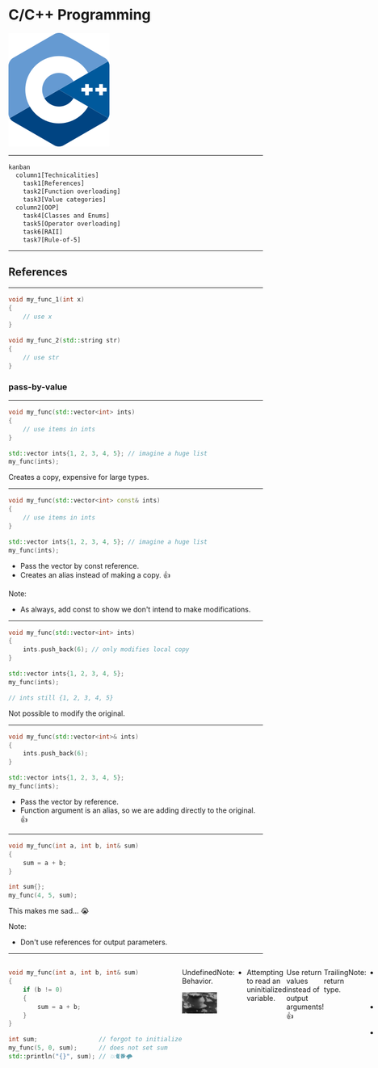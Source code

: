 # C/C++ Programming

![iso_cpp_logo](./assets/iso_cpp_logo.png)

---

```mermaid
kanban
  column1[Technicalities]
    task1[References]
    task2[Function overloading]
    task3[Value categories]
  column2[OOP]
    task4[Classes and Enums]
    task5[Operator overloading]
    task6[RAII]
    task7[Rule-of-5]
```

---

## References

---

```c++
void my_func_1(int x)
{
    // use x
}
```

```c++
void my_func_2(std::string str)
{
    // use str
}
```

### pass-by-value

---

```c++
void my_func(std::vector<int> ints)
{
    // use items in ints
}
```

```c++
std::vector ints{1, 2, 3, 4, 5}; // imagine a huge list
my_func(ints);
```

Creates a copy, expensive for large types.

---

```c++
void my_func(std::vector<int> const& ints)
{
    // use items in ints
}
```

```c++
std::vector ints{1, 2, 3, 4, 5}; // imagine a huge list
my_func(ints);
```

* Pass the vector by const reference.
* Creates an alias instead of making a copy. 👍

Note:

* As always, add const to show we don't intend to make modifications.

---

```c++
void my_func(std::vector<int> ints)
{
    ints.push_back(6); // only modifies local copy
}
```

```c++
std::vector ints{1, 2, 3, 4, 5};
my_func(ints);
```

```c++
// ints still {1, 2, 3, 4, 5}
```

Not possible to modify the original.

---

```c++
void my_func(std::vector<int>& ints)
{
    ints.push_back(6);
}
```

```c++
std::vector ints{1, 2, 3, 4, 5};
my_func(ints);
```

* Pass the vector by reference.
* Function argument is an alias, so we are adding directly to the original. 👍

---

```c++
void my_func(int a, int b, int& sum)
{
    sum = a + b;
}
```

```c++
int sum{};
my_func(4, 5, sum);
```

This makes me sad... 😭

Note:

* Don't use references for output parameters.

---

<div style="display: flex; justify-content: space-evenly;">
<div>

```c++
void my_func(int a, int b, int& sum)
{
    if (b != 0)
    {
        sum = a + b;
    }
}
```

```c++
int sum;                 // forgot to initialize
my_func(5, 0, sum);      // does not set sum
std::println("{}", sum); // 💥🐈🐕🌩
```

</div>
<div>

Undefined Behavior.

![nuke animation](./assets/nuke.gif)

</div>

Note:

* Attempting to read an uninitialized variable.

---

```c++
int my_func(int a, int b)
{
    if (b != 0)
    {
        return a + b;
    }
    return 0; // I have to return something here
}
```

```c++
auto sum = my_func(4, 5);
```

Use return values instead of output arguments! 👍

---

```c++
auto my_func(int a, int b) -> int
{
    if (b != 0)
    {
        return a + b;
    }
    return 0;
}
```

Trailing return type.

Note:

* Since C++11 it is allowed to write the return type at the end.
* Syntax: auto func() -> return_type
* Useful in metaprogramming when return type depends on function arguments.

---

```c++
std::unordered_map dict{
    {"word 1": "explanation of word 1"},
    {"word 2": "explanation of word 2"}
};

for (auto const& [word, explanation] : dict)
{
    // ...
}
```

References are not restricted to function arguments.

Note:

* We've already used references in for loops.

---

```c++ []
int a{5};           // define an integer a with value 5
int& b{a};          // b is an alias for a
b = 15;             // a is updated to the value 15
int const& c{b};    // c is a read-only alias for b (and a)
c = 30;             // not allowed, can't write to c
```

References can be used anywhere.

---

### Best practices

---

* Use pass-by-value to pass very small objects.
* Use pass-by-const-reference to pass large objects you don't need to modify. <!-- .element: class="fragment" data-fragment-index="1" -->
* Return a result rather than modifying an object through a reference argument. <!-- .element: class="fragment" data-fragment-index="2" -->
* Use pass-by-reference only when you have to. <!-- .element: class="fragment" data-fragment-index="3" -->

---

```c++
void read_func(std::span<int const> readonly_array);
void modify_func(std::span<int> writable_array)
```

```c++
std::array my_array{1, 2, 3, 4, 5};
read_func(my_aray);
modify_func(my_array);
```

Remember to use std::span for arrays.

---

## Function overloading

---

C++ allows multiple functions to have the same name as long as they have different arguments.

Note:

* Function overloading is based on the function name and the type or number of its arguments.
* The return type alone does not distinguish overloaded functions!

---

```c++
void print(int a) { std::println("{}", a); }
void print(int a, int b) { std::println("{} {}", a, b); }
void print(double a) { std::println("{}", a); }
void print(std::string const& a) { std::println("{}", a); }
```

---

```c++
int add(int a, int b) { return a + b; }
```

```c++
double add(double a, double b) { return a + b; } // OK
```

```c++
double add(int a, int b) { return a + b; } // error
```

---

### Which candidate function to call?

Note:

* <https://en.cppreference.com/w/cpp/language/overload_resolution>

---

```c++
void print(int a) { std::println("{}", a); }
void print(std::string const& a) { std::println("{}", a); }
```

```c++
print(5);
```

Exact match, easy.

---

```c++
void print(int a) { std::println("{}", a); }
void print(std::string const& a) { std::println("{}", a); }
```

```c++
print('a');
```

No exact match found. Char is promoted to int.

Note:

* Widening conversion.

---

```c++
void print(int a) { std::println("{}", a); }
void print(std::string const& a) { std::println("{}", a); }
```

```c++
print(3.5);
```

No exact match found. Narrowing conversion from double to int. Compiler may warn.

---

```c++
void print(int a) { std::println("{}", a); }
void print(std::string const& a) { std::println("{}", a); }
```

```c++
print("Hello!");
```

No exact match found. Implicit conversion from string literal to std::string.

Note:

* std::string has an implicit constructor that takes a string literal.
* This constructor is used.

---

![quiz image](./assets/quiz.png)

### function overloading

--

```c++
void my_func(int a)    { std::println("f1"); }
void my_func(double a) { std::println("f2"); }
```

```c++
my_func("test");
```

What will the program print?

<div style="display: flex; justify-content: space-evenly;">
    <div class="fragment semi-fade-out shrink" data-fragment-index="1">a) f1</div>
    <div class="fragment semi-fade-out shrink" data-fragment-index="1">b) f2</div>
    <div class="fragment highlight-current-blue grow" data-fragment-index="1">c) error</div>
</div>

Note:

* No conversion from a string literal to either an int or a double.
* No viable functions found.

--

```c++
void my_func(int a)            { std::println("f1"); }
void my_func(int a, int b = 0) { std::println("f2"); }
```

```c++
my_func(5, 6);
```

What will the program print?

<div style="display: flex; justify-content: space-evenly;">
    <div class="fragment semi-fade-out shrink" data-fragment-index="1">a) f1</div>
    <div class="fragment highlight-current-blue grow" data-fragment-index="1">b) f2</div>
    <div class="fragment semi-fade-out shrink" data-fragment-index="1">c) error</div>
</div>

Note:

* Exact match found.

--

```c++
void my_func(int a)            { std::println("f1"); }
void my_func(int a, int b = 0) { std::println("f2"); }
```

```c++
my_func(5.6);
```

What will the program print?

<div style="display: flex; justify-content: space-evenly;">
    <div class="fragment semi-fade-out shrink" data-fragment-index="1">a) f1</div>
    <div class="fragment semi-fade-out shrink" data-fragment-index="1">b) f2</div>
    <div class="fragment highlight-current-blue grow" data-fragment-index="1">c) error</div>
</div>

Note:

* Call to my_func is ambiguous.
* Both functions are viable candidates.

--

```c++
void my_func(std::string& a)       { std::println("f1"); }
void my_func(std::string const& a) { std::println("f2"); }
```

```c++
my_func("test");
```

What will the program print?

<div style="display: flex; justify-content: space-evenly;">
    <div class="fragment semi-fade-out shrink" data-fragment-index="1">a) f1</div>
    <div class="fragment highlight-current-blue grow" data-fragment-index="1">b) f2</div>
    <div class="fragment semi-fade-out shrink" data-fragment-index="1">c) error</div>
</div>

Note:

* String literal promoted to std::string. Literal cannot be modified, so const.

--

```c++
void my_func(std::string& a)       { std::println("f1"); }
void my_func(std::string const& a) { std::println("f2"); }
```

```c++
std::string str{"test"};
my_func(str);
```

What will the program print?

<div style="display: flex; justify-content: space-evenly;">
    <div class="fragment highlight-current-blue grow" data-fragment-index="1">a) f1</div>
    <div class="fragment semi-fade-out shrink" data-fragment-index="1">b) f2</div>
    <div class="fragment semi-fade-out shrink" data-fragment-index="1">c) error</div>
</div>

Note:

* String literal promoted to std::string. Literal cannot be modified, so const.

---

## Classes and Enums

Create your own type.

---

Suppose we want to create a type for a date.

---

How would we represent a date?

Note:

* day
* month
* year
* all integers

---

```c++
class Date
{
public:
    int year;
    int month;
    int day;
};
```

```c++
Date today{2025, 2, 26};
Date wrong{2025, 14, 312}; // oops
Date not_initialized;      // ouch
```

---

We want to check if the date is valid!

---

```c++ []
class Date
{
public:
    Date(int year, int month, int date)
      : year_{year}, month_{month}, date_{date}
    {
        expect([&]{ return /*valid*/; }, "Invalid date!");
    }

private:
    int year_{};
    int month_{};
    int day_{};
};
```

Note:

* Make members private, so user can't access them directly.
* Initialize private members.
* Add constructor to initialize the object with the desired values.
* Add precondition to constructor that date must be valid.
* Good practice to default init private members with {}. Makes sure we can't end up with unitialized values. Constructor will overwrite these values.

---

Let's add some functionality.

---

I want to read the values of year, month, day.

---

```c++ [10-12]
class Date
{
public:
    Date(int year, int month, int day)
      : year_{year}, month_{month}, day_{day}
    {
        expect([&]{ return /*valid*/; }, "Invalid date!");
    }

    [[nodiscard]] int year() const { return year_; }
    [[nodiscard]] int month() const { return month_; }
    [[nodiscard]] int day() const { return day_; }

private:
    int year_{};
    int month_{};
    int day_{};
};
```

---

```c++
Date today{2025, 2, 26};

std::println("today is {}-{}-{}",
             today.day(), today.month(), today.year());
```

```text
today is 26-2-2025
```

Note:

* Functions are in public section so user can access them.

---

```c++
[[nodiscard]] int year() const { return year_; }
```

```c++
Date const tomorrow{2025, 2, 27};
auto year = today.year(); // ok because const method
```

```c++
Date today{2025, 2, 26};
auto year = today.year(); // ok
today.year();             // compiler warning b/c nodiscard
```

Note:

* ```[[nodiscard]]``` is a function attribute that causes a compiler warning if the return value is ignored.
* Add this attributes to functions where ignoring the return value is likely a bug.
* Add ```const``` to member functions that don't modify any member variables.

---

### class vs struct

<div style="display: flex; justify-content: space-evenly;">
<div>

```c++
class Date
{
    int y;
    int m;
    int d;
};
```

```c++
Date d;
d.y = 2025;
```

Error, y is private.

</div>
<div>

```c++
struct Date
{
    int y;
    int m;
    int d;
};
```

```c++
Date d;
d.y = 2025;
```

Ok, y is public.

</div>
</div>

Note:

* class: private by default
* struct: public by default

---

```c++ []
class Date
{
public:
    Date(int year, int month, int day)
      : year_{year}, month_{month}, day_{day}
    {
        expect([&]{ return /*valid*/; }, "Invalid date!");
    }

    [[nodiscard]] int year() const { return year_; }
    [[nodiscard]] int month() const { return month_; }
    [[nodiscard]] int day() const { return day_; }

private:
    int year_{};
    int month_{};
    int day_{};
};
```

It's still easy to accidentally misuse this class.

Note:

* Does anyone have an idea what's wrong?

---

```c++
Date today{26, 2, 2025}; // oops, swapped arguments
```

```c++
Date today{2, 26, 2025}; // american style?
```

---

```c++
class Year
{
public:
    explicit Year(int year) : year_{year} {}

    [[nodiscard]] int get() const { return year_; }
    [[nodiscard]] int& get() { return year_; }

private:
    int year_{};
};
```

```c++
class Month { /*...*/ };
class Day { /*...*/ };
```

Note:

* Why the overloaded get methods? (const and non-const)
* Non-const version that returns a reference added so we can modify the value.

---

```c++ []
class Date
{
public:
    Date(Year year, Month month, Day day)
      : year_{year}, month_{month}, day_{day}
    {
        expect([&]{ return /*valid*/; }, "Invalid date!");
    }

    [[nodiscard]] Year year() const { return year_; }
    [[nodiscard]] Month month() const { return month_; }
    [[nodiscard]] Day day() const { return day_; }

private:
    Year year_{};
    Month month_{};
    Day day_{};
};
```

---

```c++
Date today{Year{2025}, Month{2}, Day{26}}; // ok
```

```c++
Date today{Month{2}, Day{26}, Year{2025}}; // compiler error!
```

```c++
// explicit disables implicit conversion
Date today{2025, 2, 26};                   // compiler error!
```

---

Can we do even better?

Note:

* Does anyone have an idea?

---

* Year: probably not
* Day: probably not
* Month: yes!

---

### Enum

---

```c++
enum class Month
{
    jan = 1, feb, mar, apr, may, jun, jul, aug, sep, oct, nov, dec
};
```

```c++
Month m1{Month::jan};
auto m2 = Month::feb;
```

Note:

* Underlying type is integer by default.
* Starts counting at zero.
* Allowed to explicitly assign unique values to all elements.
* If only assigned to first, that's where count starts.
* Setting jan = 1 results in feb = 2, mar = 3, ...

---

```c++
// explicit conversion from int is allowed 🙁

Month m{15};
```

```c++
// sadly can't add constructor to enum
// best we can do

Month month_from_int(int x)
{
    expect([&]{ return (1 <= x) && (x <= 12); },
           "invalid month");

    return Month{x};
};

auto m = month_from_int(15); // runtime expect error
```

---

```c++
// conversion to int is not allowed 👍

int m{Month::jun;} // error
```

```c++
// must convert explicitly

int m{std::to_underlying(Month::jun)};
```

---

```c++
class Date { /* unchanged */ };
```

```c++
Date today{Year{2025}, Month::feb, Day{26}};
```

Use the type system to let the compiler check as much as possible!

---

```c++ []
class Date
{
public:
    Date() = default // add a default constructor

    /* other constructor and getters */

private:
    Year year_{1970};
    Month month_{Month::jan};
    Day day_{1};
};
```

```c++
Date today{Year{2025}, Month::feb, Day{26}};
Date epoch_time{}; // 1970-01-01
```

Note:

* Illustrative, probably not really useful to add a default constructor to Date.

---

## Operator overloading

---

C++ allows the implementation of operators for custom types.

Note:

* <https://en.cppreference.com/w/cpp/language/operators>
* <https://stackoverflow.com/questions/4421706/what-are-the-basic-rules-and-idioms-for-operator-overloading#4421719>
* Prefer the hidden friend idiom.

---

Make sure operators do what the user expects!

Note:

* Don't abuse operators to do something else entirely.
* (Unless building a Domain Specific Language)

---

```c++
bool operator==(Date const& rhs, Date const& lhs)
{
    return (lhs.year().get() == rhs.year().get())
        && (lhs.month() == rhs.month())
        && (lhs.day().get() == rhs.day().get());
}
```

```c++
bool operator!=(Date const& rhs, Date const& lhs)
{
    return !(lhs == rhs);
}
```

```c++
Date today {Year{2025}, Month::feb, Day{26}};
Date tomorrow{Year{2025}, Month::feb, Day{27}};
bool equal = today == tomorrow;
```

Check if two dates are equal.

Note:

* If you want to compare for equality, always implement both operator== and operator!=.
* Implement operator!= in terms of operator==.

---

```c++
Month operator++(Month& month)
{
    month = (month == Month::dec) ?
        Month::jan : Month{std::to_underlying(month) + 1};
    return month;
}
```

```c++
auto m = Month::oct;
++m; // nov
++m; // dec
++m; // jan
```

Increase a month to the next.

---

## RAII

The power of constructors and destructors.

---

Resource Allocation Is Initialization

---

```c++
import std;
```

```c++
class MyType
{
public:
    MyType() { std::println("MyType::MyType()"); }
    ~MyType() { std::println("MyType::~MyType()"); }
};
```

```c++
int main()
{
    MyType my_value{};
}
```

Note:

* Constructor is called when object is created.
* Destructor is automatically called when object goes out of scope.

---

This is very useful when we are managing resources!

---

```c++
int main()
{
    auto file = open("file.txt", "r");

    // 1) do something with file
    // 2) something goes wrong, exception

    close(file); // 3) not called
}
```

---

```c++
class File
{
public:
    explicit File(std::string name) : file_{open(name, "r")} {}
    ~File() { close(file_); }

private:
    FileHandle file_;
};
```

```c++
int main()
{
    File file{"file.txt"};

    // file automatically closed at end of scope
    // exception safe
}
```

Note:

* Keyword explicit added to prevent implicit conversion from std::string to File.
* Best practice: always add explicit to constructors that only take one argument.

---

### Best practices

for class design

---

* Keep interfaces as small as possible, but no smaller.
* Provide constructors. <!-- .element: class="fragment" data-fragment-index="1" -->
* Use types to provide good argument checking. <!-- .element: class="fragment" data-fragment-index="2" -->
* Identify nonmodifying member functions. <!-- .element: class="fragment" data-fragment-index="3" -->
* Support copying (or disable it). <!-- .element: class="fragment" data-fragment-index="4" -->
* Free all resources in the destructor. <!-- .element: class="fragment" data-fragment-index="5" -->

Note:

* Prefer helper functions over member functions to keep the class small.

---

## Value Categories

---

```mermaid
graph TD;
    A["value categories"] --> B["generalized lvalue"];
    A --> C["rvalue"];
    B --> D["lvalue"];
    B --> E["expiring value"];
    C --> E;
    C --> F["pure rvalue"];
```

Note:

* Expanded with C++11.
* Before: Only lvalues and rvalues.
* lvalue: A thing with a name.
* rvalue: Something on the right side of an equals sign.

---

### lvalues

---

```c++
int my_int{5};                  // my_int
std::array my_array{1, 2, 3};   // my_array
auto first_value = my_array[0]; // first_value, my_array[0]
```

```c++
int my_func(int a)              // my_func, a
{
    return a + 5;
}
```

```c++
class MyType
{
private:
    int my_int_{6};             // my_int_
};
```

The name of a value, function or data member.

---

```c++
class MyType
{
public:
    int& some_func()
    {
        return a_;
    }

private:
    int a_{6};
};

MyType obj{};                   // obj
auto& value = obj.some_func();  // value, obj.some_func()
```

A function call whose return type is an lvalue reference.

---

```c++
std::string my_str{"hello"};    // my_str, "hello"
```

A string literal.

Note:

* String literals are stored in the binary and are valid for the entire lifetime of the application.

---

### pure rvalues

---

```c++
int a{5};                       // 5
bool b{true};                   // true
char c{'a'};                    // 'a'
```

```c++
enum class MyEnum
{
    first,                      // first
    second                      // second
};
```

Literals (except for string literal) and enumerators.

---

```c++
class MyObject
{
public:
    int& some_func()
    {
        return this->a_;        // this
    }

private:
    int a_{6};
};
```

```c++
// Note: Don't use this explicitly.
```

The this pointer.

---

```c++
int my_func()
{
    return 5;                   // 5
}

auto a = my_func();             // my_func
```

```c++
int a{5};                       // 5
int b{6};                       // 6
auto c = a + b;                 // a + b
```

A function call whose return type is non-reference.

---

```c++
some_func(MyObject{});          // MyObject{}
std::string a{"hello"};
auto c = a + std::string{"!"};  // std::string{"!"}
```

Anonymous objects.

---

### expiring values

---

```c++
std::string my_str{"hello"};    // starts out as an lvalue
```

```c++
some_function(std::move(str));  // converted to an rvalue
```

```c++
// my_str does not exist here anymore, it expired
// we say my_str is an expiring value (xvalue)
```

A function call whose return type is an rvalue reference.

Note:

* Here we explicitly convert my_str to an rvalue.

---

```c++
class MyType
{
public:
    int my_int{5};
};
```

```c++
auto a = MyType{}.my_int;       // MyType{}.my_int
```

A member of object expression where the object is an rvalue.

---

```c++
auto a = std::array{1, 2}[1];   // std::array{1, 2}[1]
```

The build-in subscript expression where the array is an rvalue.

---

![quiz image](./assets/quiz.png)

### value categories

--

```c++ []
import std;

int main()
{
    int x{5};
    some_function(std::move(x));
}
```

What is the value category of `x`?

<div style="display: flex; justify-content: space-evenly;">
    <div class="fragment semi-fade-out shrink" data-fragment-index="1">a) lvalue</div>
    <div class="fragment highlight-current-blue grow" data-fragment-index="1">b) xvalue</div>
    <div class="fragment semi-fade-out shrink" data-fragment-index="1">c) prvalue</div>
</div>

Note:

* std::move always turns its argument into an xvalue.

--

```c++ []
import std;

int main()
{
    int x{5};
    some_function(std::move(x));
}
```

What is the value category of `5`?

<div style="display: flex; justify-content: space-evenly;">
    <div class="fragment semi-fade-out shrink" data-fragment-index="1">a) lvalue</div>
    <div class="fragment semi-fade-out shrink" data-fragment-index="1">b) xvalue</div>
    <div class="fragment highlight-current-blue grow" data-fragment-index="1">c) prvalue</div>
</div>

Note:

* All non-string literals are prvalues.

--

```c++ []
import std;

int main()
{
    int x{5};
    some_function(std::move(x));
}
```

What is the value category of `some_function`?

<div style="display: flex; justify-content: space-evenly;">
    <div class="fragment highlight-current-blue grow" data-fragment-index="1">a) lvalue</div>
    <div class="fragment semi-fade-out shrink" data-fragment-index="1">b) xvalue</div>
    <div class="fragment semi-fade-out shrink" data-fragment-index="1">c) prvalue</div>
</div>

Note:

* Function names are lvalues.

--

```c++ []
void some_function(std::string&& x)
{
    // ...
}
```

What is the value category of `x`?

<div style="display: flex; justify-content: space-evenly;">
    <div class="fragment highlight-current-blue grow" data-fragment-index="1">a) lvalue</div>
    <div class="fragment semi-fade-out shrink" data-fragment-index="1">b) xvalue</div>
    <div class="fragment semi-fade-out shrink" data-fragment-index="1">c) prvalue</div>
</div>

Note:

* std::string&& is an rvalue reference to an std::string.
* But the rvalue reference itself has a name x, so it is an lvalue.

--

```c++
std::string const& some_function(std::string const& str)
{
    return str;
}
```

```c++
std::string my_str{"empty"};
auto other = some_function(my_str);
```

What is the value category of `some_function(my_str)`?

<div style="display: flex; justify-content: space-evenly;">
    <div class="fragment highlight-current-blue grow" data-fragment-index="1">a) lvalue</div>
    <div class="fragment semi-fade-out shrink" data-fragment-index="1">b) xvalue</div>
    <div class="fragment semi-fade-out shrink" data-fragment-index="1">c) prvalue</div>
</div>

Note:

* Function returns a reference to an lvalue.

---

### rvalue references

---

Added in C++11.

---

#### Why?

---

![performance](./assets/performance.png)

#### Performance

---

Distinguish between temporary objects and persistent objects to avoid unnecessary copies.

Note:

* For now enough to know they exist and what they are.
* They will come in handy when we learn about resource management and the heap.

---

#### How?

---

T&&

---

```c++
void my_func(std::string&& str);
void my_func(std::vector<int>&& vec);
```

str and vec are rvalue references.

---

```c++
void my_func(std::vector<int>&& vec);
```

```c++
my_func(std::vector{1, 2, 3}); // OK
```

```c++
std::vector my_vec{1, 2, 3};
my_func(my_vec);               // error, no matching function
```

Only rvalues bind to rvalue references.

---

![quiz image](./assets/quiz.png)

### rvalue references and function overloading

Note:

* <https://compiler-explorer.com/z/caoPha635>

--

```c++
void my_func(std::string&& str)      { std::println("f1"); }
void my_func(std::string const& str) { std::println("f2"); }
void my_func(std::string& str)       { std::println("f3"); }
```

```c++
my_func("hello");
```

What will the program print?

<div style="display: flex; justify-content: space-evenly;">
    <div class="fragment highlight-current-blue grow" data-fragment-index="1">a) f1</div>
    <div class="fragment semi-fade-out shrink" data-fragment-index="1">b) f2</div>
    <div class="fragment semi-fade-out shrink" data-fragment-index="1">c) f3</div>
</div>

Note:

* temporary std::string is created from string literal.

--

```c++
void my_func(std::string&& str)      { std::println("f1"); }
void my_func(std::string const& str) { std::println("f2"); }
void my_func(std::string& str)       { std::println("f3"); }
```

```c++
my_func(std::string{"hello"});
```

What will the program print?

<div style="display: flex; justify-content: space-evenly;">
    <div class="fragment highlight-current-blue grow" data-fragment-index="1">a) f1</div>
    <div class="fragment semi-fade-out shrink" data-fragment-index="1">b) f2</div>
    <div class="fragment semi-fade-out shrink" data-fragment-index="1">c) f3</div>
</div>

Note:

* temporary string is created by the programmer

--

```c++
void my_func(std::string&& str)      { std::println("f1"); }
void my_func(std::string const& str) { std::println("f2"); }
void my_func(std::string& str)       { std::println("f3"); }
```

```c++
std::string const cstr{"hello"};
my_func(cstr);
```

What will the program print?

<div style="display: flex; justify-content: space-evenly;">
    <div class="fragment semi-fade-out shrink" data-fragment-index="1">a) f1</div>
    <div class="fragment highlight-current-blue grow" data-fragment-index="1">b) f2</div>
    <div class="fragment semi-fade-out shrink" data-fragment-index="1">c) f3</div>
</div>

Note:

* Only const option is const&.

--

```c++
void my_func(std::string&& str)      { std::println("f1"); }
void my_func(std::string const& str) { std::println("f2"); }
void my_func(std::string& str)       { std::println("f3"); }
```

```c++
std::string str{"hello"};
my_func(str);
```

What will the program print?

<div style="display: flex; justify-content: space-evenly;">
    <div class="fragment semi-fade-out shrink" data-fragment-index="1">a) f1</div>
    <div class="fragment semi-fade-out shrink" data-fragment-index="1">b) f2</div>
    <div class="fragment highlight-current-blue grow" data-fragment-index="1">c) f3</div>
</div>

Note:

* str is an lvalue.
* Overload resolution picks & over const&.

--

```c++
void my_func(std::string&& str)      { std::println("f1"); }
void my_func(std::string const& str) { std::println("f2"); }
void my_func(std::string& str)       { std::println("f3"); }
```

```c++
std::string str{"hello"};
my_func(std::as_const(str));
```

What will the program print?

<div style="display: flex; justify-content: space-evenly;">
    <div class="fragment semi-fade-out shrink" data-fragment-index="1">a) f1</div>
    <div class="fragment highlight-current-blue grow" data-fragment-index="1">b) f2</div>
    <div class="fragment semi-fade-out shrink" data-fragment-index="1">c) f3</div>
</div>

Note:

* Explicitly convert str to a constant.
* Only const option is const&.

--

```c++
void my_func(std::string&& str)      { std::println("f1"); }
void my_func(std::string const& str) { std::println("f2"); }
void my_func(std::string& str)       { std::println("f3"); }
```

```c++
std::string str{"hello"};
my_func(std::move(str));
```

What will the program print?

<div style="display: flex; justify-content: space-evenly;">
    <div class="fragment highlight-current-blue grow" data-fragment-index="1">a) f1</div>
    <div class="fragment semi-fade-out shrink" data-fragment-index="1">b) f2</div>
    <div class="fragment semi-fade-out shrink" data-fragment-index="1">c) f3</div>
</div>

Note:

* std::move makes str an xvalue.

---

## Rule of 5

---

### Special member functions

---

```c++
class MyType
{
public:
  MyType();                             // default constructor
  ~MyType();                            // destructor

  MyType(MyType const& other);          // copy constructor
  MyType(MyType&& other) noexcept;      // move constructor

  MyType& operator=(MyType const& rhs); // copy assignment
  MyType& operator=(MyType&& rhs) noexcept; // move assignment
};
```

Note:

* It is important to make the move constructor and move assignment member functions noexcept.
* Doing so enables a lot of optimizations!

---

5 + 1 special member functions.

---

* 5
  * destructor
  * copy constructor
  * move constructor
  * copy assignment
  * move assignment
* +1  <!-- .element: class="fragment" -->
  * default constructor

---

Automatically generated by the compiler.

---

Except...

---

A default constructor is not generated if you define any constructor yourself.

---

The 5 special member functions are not* automatically generated if you define any of them yourself!

Note:

* Which ones are generated depends on which special member functions are defined.
* But don't rely on this, follow the rule of 5 instead!
* If a destructor is defined the default implementation is probably wrong!

---

> If you define any of the 5 special member functions, you must define all of them.

### Rule of 5

---

```c++
class File
{
public:
    explicit File(std::string name) : file_{open(name, "r")} {}
    ~File() { close(file_); }

private:
    FileHandle file_;
};
```

* File has a destructor.
* Other special member functions should be added!

---

```c++ [7-13]
class File
{
public:
    explicit File(std::string name) : file_{open(name, "r")} {}
    ~File() { close(file_); }

    // disable copy
    File(File const& other) = delete;
    File& operator=(File const& rhs) = delete;

    // enable move, default implementation is fine
    File(File&& other) = default;
    File& operator=(File&& rhs) = default;

private:
    FileHandle file_;
};
```

Don't worry about the implementation yet. 😉

Note:

* Disable copy (can't open file multiple times).
* Enable move.

---

```c++
static_assert(not std::is_default_constructible_v<File>);
static_assert(not std::is_trivially_destructible_v<File>);
```

```c++
static_assert(not std::is_copy_constructible_v<File>);
static_assert(not std::is_copy_assignable_v<File>);
```

```c++
static_assert(std::is_move_constructible_v<File>);
static_assert(std::is_move_assignable_v<File>);
```

Properties can be checked at compile time!

Note:

* <https://compiler-explorer.com/z/4eaqcjorT>

---

### Best practices

for class design

---

* Keep interfaces as small as possible, but no smaller. <!-- .element: class="fragment semi-fade-out" data-fragment-index="1" -->
* Provide constructors. <!-- .element: class="fragment semi-fade-out" data-fragment-index="1" -->
* Use types to provide good argument checking. <!-- .element: class="fragment semi-fade-out" data-fragment-index="1" -->
* Identify nonmodifying member functions. <!-- .element: class="fragment semi-fade-out" data-fragment-index="1" -->
* Support copying (or disable it). <!-- .element: class="fragment semi-fade-out" data-fragment-index="1" -->
* Free all resources in the destructor. <!-- .element: class="fragment semi-fade-out" data-fragment-index="1" -->
* Respect the rule-of-5. <!-- .element: class="fragment highlight-current-blue" data-fragment-index="1" -->

---

## Exercises
